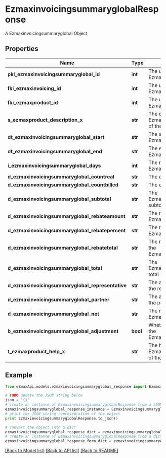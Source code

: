 # EzmaxinvoicingsummaryglobalResponse

A Ezmaxinvoicingsummaryglobal Object

## Properties

Name | Type | Description | Notes
------------ | ------------- | ------------- | -------------
**pki_ezmaxinvoicingsummaryglobal_id** | **int** | The unique ID of the Ezmaxinvoicingsummaryglobal | [optional] 
**fki_ezmaxinvoicing_id** | **int** | The unique ID of the Ezmaxinvoicing | [optional] 
**fki_ezmaxproduct_id** | **int** | The unique ID of the Ezmaxproduct | 
**s_ezmaxproduct_description_x** | **str** | The description of the Ezmaxproduct in the language of the requester | 
**dt_ezmaxinvoicingsummaryglobal_start** | **str** | The start date for the Ezmaxinvoicingsummaryglobal | 
**dt_ezmaxinvoicingsummaryglobal_end** | **str** | The end date for the Ezmaxinvoicingsummaryglobal | 
**i_ezmaxinvoicingsummaryglobal_days** | **int** | The number of days for the Ezmaxinvoicingsummaryglobal | 
**d_ezmaxinvoicingsummaryglobal_countreal** | **str** | The count item calculated | 
**d_ezmaxinvoicingsummaryglobal_countbilled** | **str** | The count item billed | 
**d_ezmaxinvoicingsummaryglobal_subtotal** | **str** | The Ezmaxinvoicingsummaryglobal subtotal | 
**d_ezmaxinvoicingsummaryglobal_rebateamount** | **str** | The rebate amount for the Ezmaxinvoicingsummaryglobal | 
**d_ezmaxinvoicingsummaryglobal_rebatepercent** | **str** | The rebate percentage of the Ezmaxinvoicingsummaryglobal | 
**d_ezmaxinvoicingsummaryglobal_rebatetotal** | **str** | The rebate amount total for the Ezmaxinvoicingsummaryglobal | 
**d_ezmaxinvoicingsummaryglobal_total** | **str** | The Ezmaxinvoicingsummaryglobal total | 
**d_ezmaxinvoicingsummaryglobal_representative** | **str** | The amount of commission for the representative | [optional] 
**d_ezmaxinvoicingsummaryglobal_partner** | **str** | The amount of commission for the partner | [optional] 
**d_ezmaxinvoicingsummaryglobal_net** | **str** | The net amount of the Ezmaxinvoicingsummaryglobal | [optional] 
**b_ezmaxinvoicingsummaryglobal_adjustment** | **bool** | Whether it is adjustment for the Ezmaxinvoicingsummaryglobal | 
**t_ezmaxproduct_help_x** | **str** | The help message of the Ezmaxproduct in the language of the requester | 

## Example

```python
from eZmaxApi.models.ezmaxinvoicingsummaryglobal_response import EzmaxinvoicingsummaryglobalResponse

# TODO update the JSON string below
json = "{}"
# create an instance of EzmaxinvoicingsummaryglobalResponse from a JSON string
ezmaxinvoicingsummaryglobal_response_instance = EzmaxinvoicingsummaryglobalResponse.from_json(json)
# print the JSON string representation of the object
print EzmaxinvoicingsummaryglobalResponse.to_json()

# convert the object into a dict
ezmaxinvoicingsummaryglobal_response_dict = ezmaxinvoicingsummaryglobal_response_instance.to_dict()
# create an instance of EzmaxinvoicingsummaryglobalResponse from a dict
ezmaxinvoicingsummaryglobal_response_form_dict = ezmaxinvoicingsummaryglobal_response.from_dict(ezmaxinvoicingsummaryglobal_response_dict)
```
[[Back to Model list]](../README.md#documentation-for-models) [[Back to API list]](../README.md#documentation-for-api-endpoints) [[Back to README]](../README.md)


